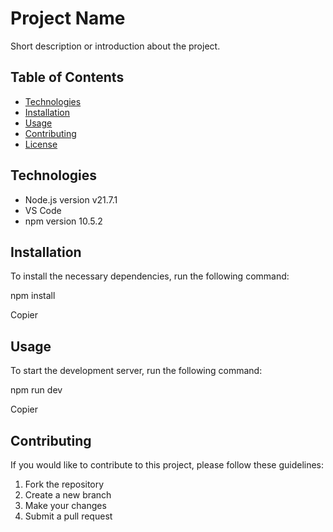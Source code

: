 
 # Project Name

Short description or introduction about the project.

## Table of Contents

- [Technologies](#technologies)
- [Installation](#installation)
- [Usage](#usage)
- [Contributing](#contributing)
- [License](#license)

## Technologies

- Node.js version v21.7.1
- VS Code
- npm version 10.5.2

## Installation

To install the necessary dependencies, run the following command:

npm install

Copier

## Usage

To start the development server, run the following command:

npm run dev

Copier

## Contributing

If you would like to contribute to this project, please follow these guidelines:

1. Fork the repository
2. Create a new branch
3. Make your changes
4. Submit a pull request
